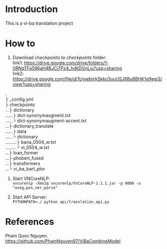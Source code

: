 # Introduction   
This is a vi-ba translation project

# How to
1. Download checkpoints to _checkpoints_ folder:   
link1: https://drive.google.com/drive/folders/1-0RNqTFa596aH4BJCi7Pz4_hdkDGnLiu?usp=sharing   
link2: https://drive.google.com/file/d/1UywbjirkSkko3uuUSJ8Bu8BHK1g9egi3/view?usp=sharing   

.   
├ _config.yml   
├ checkpoints   
...├ dictionary   
......├ dict-synonymaugment.txt   
......└ dict-synonymaugment-accent.txt   
...├ dictionary_translate    
......├ data     
......└ dictionary    
.........├ bana_0504_w.txt   
.........└ vi_0504_w.txt       
...├ loan_former    
...├ phobert_fused    
...├ transformers   
...└ vi_ba_bart_pho  
1. Start VNCoreNLP:   
```vncorenlp -Xmx2g vncorenlp/VnCoreNLP-1.1.1.jar -p 9000 -a "wseg,pos,ner,parse"```

2. Start API Server:   
```PYTHONPATH=./ python api/translation_api.py```

# References
Pham Quoc Nguyen. https://github.com/PhamNguyen97/ViBaCombineModel
